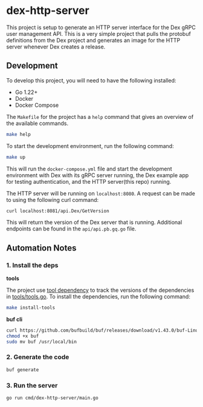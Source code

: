 # dex-http-server

This project is setup to generate an HTTP server interface for the Dex gRPC user
management API. This is a very simple project that pulls the protobuf definitions
from the Dex project and generates an image for the HTTP server whenever Dex
creates a release.

## Development

To develop this project, you will need to have the following installed:

- Go 1.22+
- Docker
- Docker Compose

The `Makefile` for the project has a `help` command that gives an overview of
the available commands.

```bash
make help
```

To start the development environment, run the following command:

```bash
make up
```

This will run the `docker-compose.yml` file and start the development environment
with Dex with its gRPC server running, the Dex example app for testing authentication,
and the HTTP server(this repo) running.

The HTTP server will be running on `localhost:8080`. A request can be made to
using the following curl command:

```bash
curl localhost:8081/api.Dex/GetVersion
```

This will return the version of the Dex server that is running. Additional endpoints
can be found in the `api/api.pb.gq.go` file.

## Automation Notes

### 1. Install the deps

**tools**

The project use [tool dependency](https://go.dev/wiki/Modules#how-can-i-track-tool-dependencies-for-a-module) to track the versions of the dependencies in [tools/tools.go](tools/tools.go). 
To install the dependencies, run the following command:

```bash
make install-tools
```

**buf cli**

```bash
curl https://github.com/bufbuild/buf/releases/download/v1.43.0/buf-Linux-x86_64 -o buf
chmod +x buf
sudo mv buf /usr/local/bin
```

### 2. Generate the code

```bash
buf generate
```

### 3. Run the server

```bash
go run cmd/dex-http-server/main.go
```
